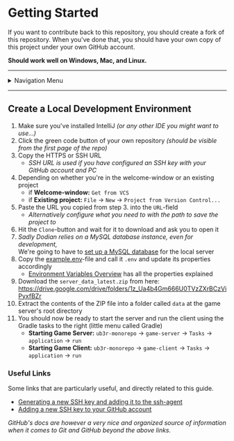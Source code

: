 # Getting Started

If you want to contribute back to this repository, you should create a fork of this repository. When you've done that,
you should have your own copy of this project under your own GitHub account.

**Should work well on Windows, Mac, and Linux.**

---

<details>
<summary>Navigation Menu</summary>

<ul>
    <li><a href="/docs/contribution">Guides</a>
        <ul>
            <li><a href="/docs/guides/getting_started.md">Getting Started</a></li>
            <li><a href="/docs/guides/installing_mysql.md">Installing MySQL Database</a></li>
            <li style="margin-top: 5px"><a href="/docs/guides/glossary.md">Glossary</a></li>
        </ul>
    </li>
    <li><a href="/docs/contribution">Contribution</a>
        <ul>
            <li><a href="/docs/contribution/guidelines.md">Contribution Guidelines</a></li>
            <li><a href="/docs/contribution/issue_definitions.md">Issue Definitions</a></li>
        </ul>
    </li>
    <li><a href="/docs/development">Development</a>
        <ul>
            <li><a href="/docs/development/database.md">Ub3r Database</a></li>
        </ul>
    </li>
    <li><a href="/docs/other">Other</a>
        <ul>
            <li><a href="/docs/other/environment_variables.md">Environment Variables</a></li>
        </ul>
    </li>
</ul>

</details>

---

## Create a Local Development Environment
1. Make sure you've installed IntelliJ _(or any other IDE you might want to use...)_
2. Click the green code button of your own repository _(should be visible from the first page of the repo)_
3. Copy the HTTPS or SSH URL
    * _SSH URL is used if you have configured an SSH key with your GitHub account and PC_
4. Depending on whether you're in the welcome-window or an existing project
    * if **Welcome-window:** `Get from VCS`
    * if **Existing project:** `File` -> `New` -> `Project from Version Control...`
5. Paste the URL you copied from step 3. into the `URL`-field
    * _Alternatively configure what you need to with the path to save the project to_
6. Hit the `Clone`-button and wait for it to download and ask you to open it
7. _Sadly Dodian relies on a MySQL database instance, even for development,_ \
   We're going to have to [set up a MySQL database][guide-setup_database] for the local server
8. Copy the [example.env](/game-server/example.env)-file and call it `.env` and update its properties accordingly
    * [Environment Variables Overview][guide-environment_variables] has all the properties explained
9. Download the `server_data_latest.zip` from here: https://drive.google.com/drive/folders/1z_Ua4b4Gm666U0TVzZXrBCzViPyxfBZr
10. Extract the contents of the ZIP file into a folder called `data` at the game server's root directory
11. You should now be ready to start the server and run the client using the Gradle tasks to the right (little menu called Gradle)
    * **Starting Game Server:** `ub3r-monorepo` -> `game-server` -> `Tasks` -> `application` -> `run`
    * **Starting Game Client:** `ub3r-monorepo` -> `game-client` -> `Tasks` -> `application` -> `run`

### Useful Links

Some links that are particularly useful, and directly related to this guide.

- [Generating a new SSH key and adding it to the ssh-agent](https://docs.github.com/en/authentication/connecting-to-github-with-ssh/generating-a-new-ssh-key-and-adding-it-to-the-ssh-agent)
- [Adding a new SSH key to your GitHub account](https://docs.github.com/en/authentication/connecting-to-github-with-ssh/adding-a-new-ssh-key-to-your-github-account)

_GitHub's docs are however a very nice and organized source of information when it comes to Git and GitHub beyond the above links._

[public-files]: https://drive.google.com/drive/folders/1z_Ua4b4Gm666U0TVzZXrBCzViPyxfBZr?usp=sharing
[guide-setup_database]: /docs/guides/installing_mysql.md
[guide-environment_variables]: /docs/other/environment_variables.md